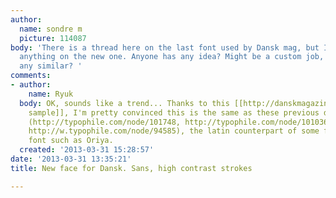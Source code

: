 ```yaml
---
author:
  name: sondre m
  picture: 114087
body: 'There is a thread here on the last font used by Dansk mag, but I can''t find
  anything on the new one. Anyone has any idea? Might be a custom job, in that case,
  any similar? '
comments:
- author:
    name: Ryuk
  body: OK, sounds like a trend... Thanks to this [[http://danskmagazine.com/wp-content/themes/dansk/images/logo_dansk.png|extra
    sample]], I'm pretty convinced this is the same as these previous discussions
    (http://typophile.com/node/101748, http://typophile.com/node/101036, http://www.typophile.com/node/98738,
    http://w.typophile.com/node/94585), the latin counterpart of some foreign language
    font such as Oriya.
  created: '2013-03-31 15:28:57'
date: '2013-03-31 13:35:21'
title: New face for Dansk. Sans, high contrast strokes

---
```

